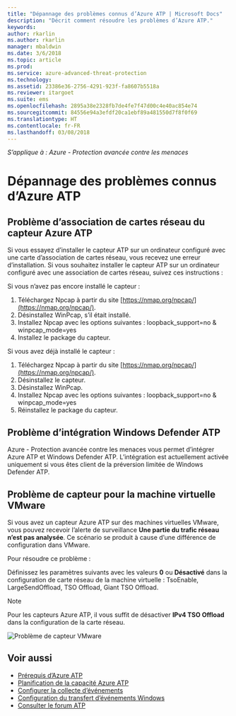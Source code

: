 ```yaml
---
title: "Dépannage des problèmes connus d’Azure ATP | Microsoft Docs"
description: "Décrit comment résoudre les problèmes d’Azure ATP."
keywords: 
author: rkarlin
ms.author: rkarlin
manager: mbaldwin
ms.date: 3/6/2018
ms.topic: article
ms.prod: 
ms.service: azure-advanced-threat-protection
ms.technology: 
ms.assetid: 23386e36-2756-4291-923f-fa8607b5518a
ms.reviewer: itargoet
ms.suite: ems
ms.openlocfilehash: 2895a38e2328fb7de4fe7f47d00c4e40ac854e74
ms.sourcegitcommit: 84556e94a3efdf20ca1ebf89a481550d7f8f0f69
ms.translationtype: HT
ms.contentlocale: fr-FR
ms.lasthandoff: 03/08/2018
---
```

*S’applique à : Azure - Protection avancée contre les menaces*


# <a name="troubleshooting-azure-atp-known-issues"></a>Dépannage des problèmes connus d’Azure ATP 

## <a name="azure-atp-sensor-nic-teaming-issue"></a>Problème d’association de cartes réseau du capteur Azure ATP

Si vous essayez d’installer le capteur ATP sur un ordinateur configuré avec une carte d’association de cartes réseau, vous recevez une erreur d’installation. Si vous souhaitez installer le capteur ATP sur un ordinateur configuré avec une association de cartes réseau, suivez ces instructions :

Si vous n’avez pas encore installé le capteur :

1.  Téléchargez Npcap à partir du site [https://nmap.org/npcap/](https://nmap.org/npcap/).
2.  Désinstallez WinPcap, s’il était installé.
3.  Installez Npcap avec les options suivantes : loopback_support=no & winpcap_mode=yes
4.  Installez le package du capteur.

Si vous avez déjà installé le capteur :

1.  Téléchargez Npcap à partir du site [https://nmap.org/npcap/](https://nmap.org/npcap/).
2.  Désinstallez le capteur.
3.  Désinstallez WinPcap.
4.  Installez Npcap avec les options suivantes : loopback_support=no & winpcap_mode=yes
5.  Réinstallez le package du capteur.

## <a name="windows-defender-atp-integration-issue"></a>Problème d’intégration Windows Defender ATP

Azure - Protection avancée contre les menaces vous permet d’intégrer Azure ATP et Windows Defender ATP. L’intégration est actuellement activée uniquement si vous êtes client de la préversion limitée de Windows Defender ATP. 

## <a name="vmware-virtual-machine-sensor-issue"></a>Problème de capteur pour la machine virtuelle VMware

Si vous avez un capteur Azure ATP sur des machines virtuelles VMware, vous pouvez recevoir l’alerte de surveillance **Une partie du trafic réseau n’est pas analysée**. Ce scénario se produit à cause d’une différence de configuration dans VMware.

Pour résoudre ce problème :

Définissez les paramètres suivants avec les valeurs **0** ou **Désactivé** dans la configuration de carte réseau de la machine virtuelle : TsoEnable, LargeSendOffload, TSO Offload, Giant TSO Offload.
> [!NOTE]
> Pour les capteurs Azure ATP, il vous suffit de désactiver **IPv4 TSO Offload** dans la configuration de la carte réseau.

 ![Problème de capteur VMware](./media/vm-sensor-issue.png)

## <a name="see-also"></a>Voir aussi
- [Prérequis d’Azure ATP](atp-prerequisites.md)
- [Planification de la capacité Azure ATP](atp-capacity-planning.md)
- [Configurer la collecte d’événements](configure-event-collection.md)
- [Configuration du transfert d’événements Windows](configure-event-forwarding.md#configuring-windows-event-forwarding)
- [Consulter le forum ATP](https://aka.ms/azureatpcommunity)
